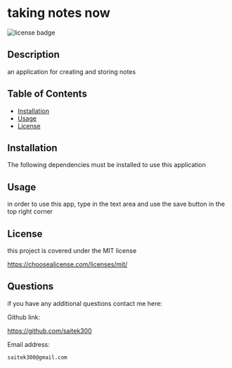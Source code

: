 # taking notes now
  
  ![license badge](https://img.shields.io/badge/license-MIT-blue.svg)

## Description
    
  an application for creating and storing notes
    
## Table of Contents
    
- [Installation](#installation)
- [Usage](#usage)
- [License](#license)
    
## Installation
    
  The following dependencies must be installed to use this application 
    
## Usage
  in order to use this app, type in the text area and use the save button in the top right corner
    
## License
    
  this project is covered under the MIT license

  https://choosealicense.com/licenses/mit/ 

## Questions

  if you have any additional questions contact me here:

  Github link:

  https://github.com/saitek300

  Email address:

    saitek300@gmail.com